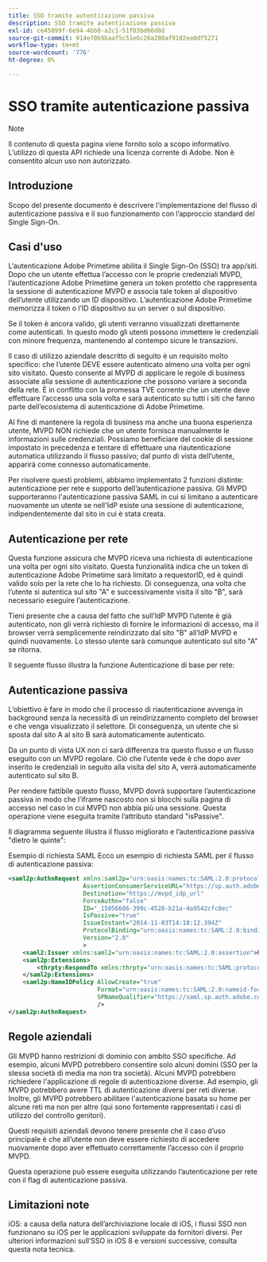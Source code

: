```yaml
---
title: SSO tramite autenticazione passiva
description: SSO tramite autenticazione passiva
exl-id: ce45899f-6e94-4bb0-a2c1-51f03bd66d8d
source-git-commit: 914ef0b9baaf5c51e6c26a280af9102ea0df5271
workflow-type: tm+mt
source-wordcount: '776'
ht-degree: 0%

---
```


# SSO tramite autenticazione passiva

>[!NOTE]
>
>Il contenuto di questa pagina viene fornito solo a scopo informativo. L’utilizzo di questa API richiede una licenza corrente di Adobe. Non è consentito alcun uso non autorizzato.


## Introduzione

Scopo del presente documento è descrivere l’implementazione del flusso di autenticazione passiva e il suo funzionamento con l’approccio standard del Single Sign-On.

## Casi d&#39;uso

L’autenticazione Adobe Primetime abilita il Single Sign-On (SSO) tra app/siti. Dopo che un utente effettua l’accesso con le proprie credenziali MVPD, l’autenticazione Adobe Primetime genera un token protetto che rappresenta la sessione di autenticazione MVPD e associa tale token al dispositivo dell’utente utilizzando un ID dispositivo. L’autenticazione Adobe Primetime memorizza il token o l’ID dispositivo su un server o sul dispositivo.

Se il token è ancora valido, gli utenti verranno visualizzati direttamente come autenticati. In questo modo gli utenti possono immettere le credenziali con minore frequenza, mantenendo al contempo sicure le transazioni.



Il caso di utilizzo aziendale descritto di seguito è un requisito molto specifico: che l’utente DEVE essere autenticato almeno una volta per ogni sito visitato. Questo consente al MVPD di applicare le regole di business associate alla sessione di autenticazione che possono variare a seconda della rete. È in conflitto con la promessa TVE corrente che un utente deve effettuare l’accesso una sola volta e sarà autenticato su tutti i siti che fanno parte dell’ecosistema di autenticazione di Adobe Primetime.



Al fine di mantenere la regola di business ma anche una buona esperienza utente, MVPD NON richiede che un utente fornisca manualmente le informazioni sulle credenziali. Possiamo beneficiare del cookie di sessione impostato in precedenza e tentare di effettuare una riautenticazione automatica utilizzando il flusso passivo; dal punto di vista dell’utente, apparirà come connesso automaticamente.



Per risolvere questi problemi, abbiamo implementato 2 funzioni distinte: autenticazione per rete e supporto dell’autenticazione passiva. Gli MVPD supporteranno l&#39;autenticazione passiva SAML in cui si limitano a autenticare nuovamente un utente se nell&#39;IdP esiste una sessione di autenticazione, indipendentemente dal sito in cui è stata creata.



## Autenticazione per rete

Questa funzione assicura che MVPD riceva una richiesta di autenticazione una volta per ogni sito visitato. Questa funzionalità indica che un token di autenticazione Adobe Primetime sarà limitato a requestorID, ed è quindi valido solo per la rete che lo ha richiesto. Di conseguenza, una volta che l’utente si autentica sul sito &quot;A&quot; e successivamente visita il sito &quot;B&quot;, sarà necessario eseguire l’autenticazione.



Tieni presente che a causa del fatto che sull’IdP MVPD l’utente è già autenticato, non gli verrà richiesto di fornire le informazioni di accesso, ma il browser verrà semplicemente reindirizzato dal sito &quot;B&quot; all’IdP MVPD e quindi nuovamente. Lo stesso utente sarà comunque autenticato sul sito &quot;A&quot; se ritorna.



Il seguente flusso illustra la funzione Autenticazione di base per rete:





## Autenticazione passiva

L’obiettivo è fare in modo che il processo di riautenticazione avvenga in background senza la necessità di un reindirizzamento completo del browser e che venga visualizzato il selettore. Di conseguenza, un utente che si sposta dal sito A al sito B sarà automaticamente autenticato.



Da un punto di vista UX non ci sarà differenza tra questo flusso e un flusso eseguito con un MVPD regolare. Ciò che l’utente vede è che dopo aver inserito le credenziali in seguito alla visita del sito A, verrà automaticamente autenticato sul sito B.



Per rendere fattibile questo flusso, MVPD dovrà supportare l’autenticazione passiva in modo che l’iframe nascosto non si blocchi sulla pagina di accesso nel caso in cui MVPD non abbia più una sessione. Questa operazione viene eseguita tramite l’attributo standard &quot;isPassive&quot;.



Il diagramma seguente illustra il flusso migliorato e l’autenticazione passiva &quot;dietro le quinte&quot;:





Esempio di richiesta SAML Ecco un esempio di richiesta SAML per il flusso di autenticazione passiva:


```xml
<saml2p:AuthnRequest xmlns:saml2p="urn:oasis:names:tc:SAML:2.0:protocol"
                     AssertionConsumerServiceURL="https://sp.auth.adobe.com/sp/saml/SAMLAssertionConsumer"
                     Destination="https://mvpd_idp_url"
                     ForceAuthn="false"
                     ID="_15056686-399c-4528-b21a-4a9542cfc8ec"
                     IsPassive="true"
                     IssueInstant="2014-11-03T14:18:12.394Z"
                     ProtocolBinding="urn:oasis:names:tc:SAML:2.0:bindings:HTTP-POST"
                     Version="2.0"
                     >
    <saml2:Issuer xmlns:saml2="urn:oasis:names:tc:SAML:2.0:assertion">https://saml.sp.auth.adobe.com </saml2:Issuer>
    <saml2p:Extensions>
        <thrpty:RespondTo xmlns:thrpty="urn:oasis:names:tc:SAML:protocol:ext:third-party">https://saml.sp.auth.adobe.com</thrpty:RespondTo>
    </saml2p:Extensions>
    <saml2p:NameIDPolicy AllowCreate="true"
                         Format="urn:oasis:names:tc:SAML:2.0:nameid-format:transient"
                         SPNameQualifier="https://saml.sp.auth.adobe.com"
                         />
</saml2p:AuthnRequest>
```

## Regole aziendali

Gli MVPD hanno restrizioni di dominio con ambito SSO specifiche. Ad esempio, alcuni MVPD potrebbero consentire solo alcuni domini (SSO per la stessa società di media ma non tra società).
Alcuni MVPD potrebbero richiedere l&#39;applicazione di regole di autenticazione diverse. Ad esempio, gli MVPD potrebbero avere TTL di autenticazione diversi per reti diverse. Inoltre, gli MVPD potrebbero abilitare l&#39;autenticazione basata su home per alcune reti ma non per altre (qui sono fortemente rappresentati i casi di utilizzo del controllo genitori).


Questi requisiti aziendali devono tenere presente che il caso d’uso principale è che all’utente non deve essere richiesto di accedere nuovamente dopo aver effettuato correttamente l’accesso con il proprio MVPD.

Questa operazione può essere eseguita utilizzando l’autenticazione per rete con il flag di autenticazione passiva.



## Limitazioni note

iOS: a causa della natura dell’archiviazione locale di iOS, i flussi SSO non funzionano su iOS per le applicazioni sviluppate da fornitori diversi. Per ulteriori informazioni sull’SSO in iOS 8 e versioni successive, consulta questa nota tecnica.


<!--
>[!RELATEDINFORMATION]
>* Single Sign-On on iOS
>* SSO on iOS when using the Primetime authentication Access Enabler
-->
